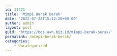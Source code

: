 ```yaml
---
id: 11421
title: 'Mimpi Berak Berak'
date: '2022-07-28T15:12:20+00:00'
author: admin
layout: post
guid: 'https://bos.awn.biz.id/mimpi-berak-berak/'
permalink: /mimpi-berak-berak/
categories:
    - Uncategorized
---
```


